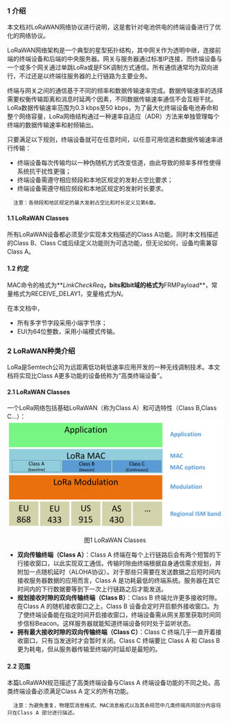 ### 1 介绍
本文档对LoRaWAN网络协议进行说明，这是套针对电池供电的终端设备进行了优化的网络协议。

LoRaWAN网络架构是一个典型的星型拓扑结构，其中网关作为透明中继，连接前端的终端设备和后端的中央服务器。网关与服务器通过标准IP连接，而终端设备与一个或多个网关通过单跳LoRa或是FSK调制方式通信。所有通信通常均为双向进行，不过还是以终端往服务器的上行链路为主要业务。

终端与网关之间的通信基于不同的频率和数据传输速率完成。数据传输速率的选择需要权衡传输距离和消息时延两个因素，不同数据传输速率通信不会互相干扰。LoRa数据传输速率范围为0.3 kbps至50 kbps，为了最大化终端设备电池寿命和整个网络容量，LoRa网络结构通过一种速率自适应（ADR）方法来单独管理每个终端的数据传输速率和射频输出。

只要满足以下规则，终端设备就可在任意时间，以任意可用信道和数据传输速率进行传输：
- 终端设备每次传输均以一种伪随机方式改变信道，由此导致的频率多样性使得系统抗干扰性更强；
- 终端设备需遵守相应频段和本地区规定的发射占空比要求；
- 终端设备需遵守相应频段和本地区规定的发射时长要求。
```
  注意：各频段和地区规定的最大发射占空比和时长定义见第6章。
```

#### 1.1 LoRaWAN Classes
所有LoRaWAN设备都必须至少实现本文档描述的Class A功能。同时本文档描述的Class B、Class C或后续定义功能则为可选功能，但无论如何，设备均需兼容Class A。

#### 1.2 约定
MAC命令的格式为**_LinkCheckReq_**，bits和bit域的格式为**FRMPayload**，常量格式为RECEIVE_DELAY1，变量格式为*N*。

在本文档中，
- 所有多字节字段采用小端字节序；
- EUI为64位整数，采用小端模式传输。

### 2 LoRaWAN种类介绍
LoRa是Semtech公司为远距离低功耗低速率应用开发的一种无线调制技术。本文档将实现比Class A更多功能的设备统称为“高类终端设备”。

#### 2.1 LoRaWAN Classes
一个LoRa网络包括基础LoRaWAN（称为Class A）和可选特性（Class B,Class C...）：
![lorawan classes](https://raw.githubusercontent.com/qigeloveit/LoRaWAN_Specification_Learning/master/image/lorawan_classes.png)
<center>图1 LoRaWAN Classes</center>

- **双向传输终端（Class A）**：Class A 终端在每个上行链路后会有两个短暂的下行接收窗口，以此实现双工通信。传输时隙由终端根据自身通信需求规划，并附加一点随机延时（ALOHA协议）。对于那些只需要在发送数据之后短时间内接收服务器数据的应用而言，Class A 是功耗最低的终端系统。服务器在其它时间内的下行数据要等到下一次上行链路之后才能发送。
- **规划接收时隙的双向传输终端（Class B）**：Class B 终端允许更多接收时隙。在Class A 的随机接收窗口之上，Class B 设备会定时开启额外接收窗口。为了使终端设备能在指定时间开启接收窗口，终端设备需从网关那里获取时间同步信标Beacon。这样服务器就能知道终端设备何时处于监听状态。
- **拥有最大接收时隙的双向传输终端（Class C）**：Class C 终端几乎一直开着接收窗口，只有当发送时才会暂时关闭。Class C 终端要比 Class A 和 Class B
更为耗电，但从服务器传输至终端的时延却是最短的。

#### 2.2 范围
本篇LoRaWAN规范描述了高类终端设备与Class A 终端设备功能的不同之处。高类终端设备必须满足Class A 定义的所有功能。
```
  注意：为避免重复，物理层消息格式、MAC消息格式以及其余规范中几类终端共同部分内容将只在Class A 部分进行描述。
```
